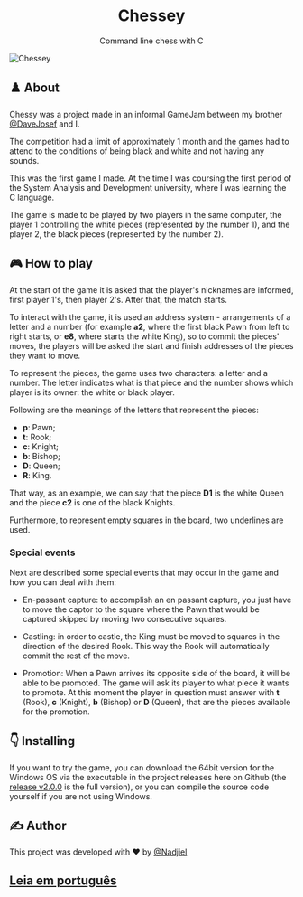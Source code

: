 <h1 align="center">Chessey</h1>
<p align="center">Command line chess with C</p>

![Chessey](https://github.com/nadjiel/chessey/assets/97067805/a4b6ac74-50ef-47f7-998f-4e881adc4315)

## ♟️ About
Chessy was a project made in an informal GameJam between my brother [@DaveJosef](https://github.com/DaveJosef) and I.

The competition had a limit of approximately 1 month and the games had to attend to the conditions of being black and white and not having any sounds.

This was the first game I made. At the time I was coursing the first period of the System Analysis and Development university, where I was learning the C language.

The game is made to be played by two players in the same computer, the player 1 controlling the white pieces (represented by the number 1), and the player 2, the black pieces (represented by the number 2).

## 🎮 How to play
At the start of the game it is asked that the player's nicknames are informed, first player 1's, then player 2's. After that, the match starts.

To interact with the game, it is used an address system - arrangements of a letter and a number (for example **a2**, where the first black Pawn from left to right starts, or **e8**, where starts the white King), so to commit the pieces' moves, the players will be asked the start and finish addresses of the pieces they want to move.

To represent the pieces, the game uses two characters: a letter and a number. The letter indicates what is that piece and the number shows which player is its owner: the white or black player.

Following are the meanings of the letters that represent the pieces:

- **p**: Pawn;
- **t**: Rook;
- **c**: Knight;
- **b**: Bishop;
- **D**: Queen;
- **R**: King.

That way, as an example, we can say that the piece **D1** is the white Queen and the piece **c2** is one of the black Knights.

Furthermore, to represent empty squares in the board, two underlines are used.

### Special events
Next are described some special events that may occur in the game and how you can deal with them:

- En-passant capture: to accomplish an en passant capture, you just have to move the captor to the square where the Pawn that would be captured skipped by moving two consecutive squares.

- Castling: in order to castle, the King must be moved to squares in the direction of the desired Rook. This way the Rook will automatically commit the rest of the move.

- Promotion: When a Pawn arrives its opposite side of the board, it will be able to be promoted. The game will ask its player to what piece it wants to promote. At this moment the player in question must answer with **t** (Rook), **c** (Knight), **b** (Bishop) or **D** (Queen), that are the pieces available for the promotion.

## 👇 Installing
If you want to try the game, you can download the 64bit version for the Windows OS via the executable in the project releases here on Github (the [release v2.0.0](https://github.com/nadjiel/chessey/releases/tag/v2.0.0) is the full version), or you can compile the source code yourself if you are not using Windows.

## ✍️ Author
This project was developed with ❤️ by [@Nadjiel](https://github.com/nadjiel)

## [Leia em português](https://github.com/nadjiel/chessey/blob/main/README.md)